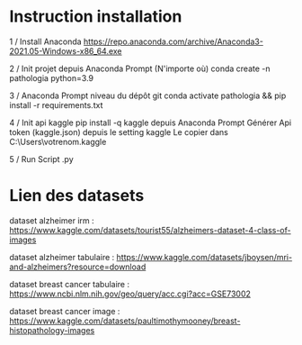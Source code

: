 # Instruction installation 

1 / Install Anaconda
https://repo.anaconda.com/archive/Anaconda3-2021.05-Windows-x86_64.exe

2 / Init projet depuis Anaconda Prompt (N'importe où)
conda create -n pathologia python=3.9

3 / Anaconda Prompt niveau du dépôt git 
conda activate pathologia && pip install -r requirements.txt

4 / Init api kaggle
pip install -q kaggle depuis Anaconda Prompt
Générer Api token (kaggle.json) depuis le setting kaggle
Le copier dans C:\Users\votrenom\.kaggle

5 / Run Script .py


# Lien des datasets

dataset alzheimer irm : https://www.kaggle.com/datasets/tourist55/alzheimers-dataset-4-class-of-images

dataset alzheimer tabulaire : https://www.kaggle.com/datasets/jboysen/mri-and-alzheimers?resource=download

dataset breast cancer tabulaire : https://www.ncbi.nlm.nih.gov/geo/query/acc.cgi?acc=GSE73002

dataset breast cancer image : https://www.kaggle.com/datasets/paultimothymooney/breast-histopathology-images
